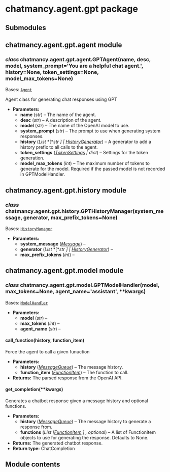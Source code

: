 # chatmancy.agent.gpt package

## Submodules

## chatmancy.agent.gpt.agent module

### *class* chatmancy.agent.gpt.agent.GPTAgent(name, desc, model, system_prompt='You are a helpful chat agent.', history=None, token_settings=None, model_max_tokens=None)

Bases: [`Agent`](chatmancy.agent.md#chatmancy.agent.base.Agent)

Agent class for generating chat responses using GPT

* **Parameters:**
  * **name** (*str*) – The name of the agent.
  * **desc** (*str*) – A description of the agent.
  * **model** (*str*) – The name of the OpenAI model to use.
  * **system_prompt** (*str*) – The prompt to use when generating system responses.
  * **history** (*List* *[**str* *]*  *|* [*HistoryGenerator*](chatmancy.agent.md#chatmancy.agent.history.HistoryGenerator)) – A generator to add a history prefix to all calls to the agent.
  * **token_settings** ([*TokenSettings*](chatmancy.agent.md#chatmancy.agent.base.TokenSettings) *|* *dict*) – Settings for the token generation.
  * **model_max_tokens** (*int*) – The maximum number of tokens to generate for the model.
    Required if the passed model is not recorded in GPTModelHandler.

## chatmancy.agent.gpt.history module

### *class* chatmancy.agent.gpt.history.GPTHistoryManager(system_message, generator, max_prefix_tokens=None)

Bases: [`HistoryManager`](chatmancy.agent.md#chatmancy.agent.history.HistoryManager)

* **Parameters:**
  * **system_message** ([*Message*](chatmancy.message.md#chatmancy.message.message.Message)) – 
  * **generator** (*List* *[**str* *]*  *|* [*HistoryGenerator*](chatmancy.agent.md#chatmancy.agent.history.HistoryGenerator)) – 
  * **max_prefix_tokens** (*int*) – 

## chatmancy.agent.gpt.model module

### *class* chatmancy.agent.gpt.model.GPTModelHandler(model, max_tokens=None, agent_name='assistant', \*\*kwargs)

Bases: [`ModelHandler`](chatmancy.agent.md#chatmancy.agent.model.ModelHandler)

* **Parameters:**
  * **model** (*str*) – 
  * **max_tokens** (*int*) – 
  * **agent_name** (*str*) – 

#### call_function(history, function_item)

Force the agent to call a given funuction

* **Parameters:**
  * **history** ([*MessageQueue*](chatmancy.message.md#chatmancy.message.message.MessageQueue)) – The message history.
  * **function_item** ([*FunctionItem*](chatmancy.function.md#chatmancy.function.function_item.FunctionItem)) – The function to call.
* **Returns:**
  The parsed response from the OpenAI API.

#### get_completion(\*\*kwargs)

Generates a chatbot response given a message history and optional functions.

* **Parameters:**
  * **history** ([*MessageQueue*](chatmancy.message.md#chatmancy.message.message.MessageQueue)) – The message history to generate a response from.
  * **functions** (*List* *[*[*FunctionItem*](chatmancy.function.md#chatmancy.function.function_item.FunctionItem) *]* *,* *optional*) – A list of FunctionItem objects
    to use for generating the response. Defaults to None.
* **Returns:**
  The generated chatbot response.
* **Return type:**
  ChatCompletion

## Module contents
